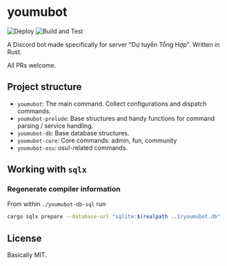 # youmubot 

![Deploy](https://github.com/natsukagami/youmubot/workflows/Deploy/badge.svg)
![Build and Test](https://github.com/natsukagami/youmubot/workflows/Build%20and%20Test/badge.svg)

A Discord bot made specifically for server "Dự tuyển Tổng Hợp". Written in Rust.

All PRs welcome.

## Project structure

- `youmubot`: The main command. Collect configurations and dispatch commands.
- `youmubot-prelude`: Base structures and handy functions for command parsing / service handling.
- `youmubot-db`: Base database structures.
- `youmubot-core`: Core commands: admin, fun, community
- `youmubot-osu`: osu!-related commands.

## Working with `sqlx`

### Regenerate compiler information

From within `./youmubot-db-sql` run
```bash
cargo sqlx prepare --database-url "sqlite:$(realpath ..)/youmubot.db"
```

## License

Basically MIT.
